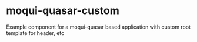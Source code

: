 # moqui-quasar-custom
Example component for a moqui-quasar based application with custom root template for header, etc
